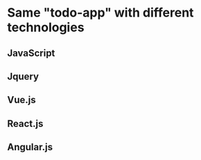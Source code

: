 # Same "todo-app" with different technologies
## JavaScript
## Jquery
## Vue.js
## React.js
## Angular.js
